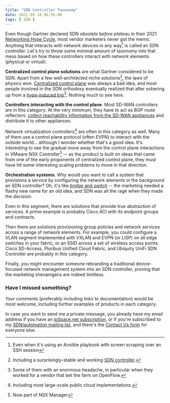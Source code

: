 ```yaml
---
title: "SDN Controller Taxonomy"
date: 2022-05-18 06:55:00
tags: [ SDN ]
---
```

Even though Gartner declared SDN _obsolete before plateau_ in their 2021 [Networking Hype Cycle](https://blogs.gartner.com/andrew-lerner/2021/10/11/networking-hype-cycle-2021/), most vendor marketers never got the memo. Anything that interacts with network devices in any way[^ANS] is called an SDN controller. Let's try to throw some minimal amount of taxonomy into that mess based on how these controllers interact with network elements (physical or virtual).
<!--more-->
[^ANS]: Even when it's using an Ansible playbook with screen scraping over an SSH session

**Centralized control plane solutions** are what Gartner considered to be SDN. Apart from a few well-architected niche solutions[^FAUCET], the laws of physics won. [Centralized control plane](https://blog.ipspace.net/2014/01/what-exactly-is-sdn-and-does-it-make.html) was always a bad idea, and most people involved in the SDN orthodoxy eventually realized that after sobering up from a [hype-induced trip](https://blog.ipspace.net/2021/07/openflow-realities.html)[^HEADACHE]. Nothing much to see here.

[^FAUCET]: Including a surprisingly-stable and working [SDN controller](https://faucet.nz/).

[^HEADACHE]: Some of them with an enormous headache, in particular when they worked for a vendor that bet the farm on OpenFlow.

**Controllers interacting with the control plane**. Most SD-WAN controllers are in this category. At the very minimum, they have  to act as BGP route reflectors: [collect reachability information from the SD-WAN appliances](https://blog.ipspace.net/2015/06/software-defined-wanwell-orchestrated.html) and distribute it to other appliances.

Network virtualization controllers[^PC] are often in this category as well. Many of them use a control plane protocol (often EVPN) to interact with the outside world... although I wonder whether that's a good idea. It's interesting to see the gradual move away from the control plane interactions in VMware NSX Controller[^NSXM] -- as the product is built on ideas that came from one of the early proponents of centralized control plane, they must have hit some interesting scaling problems to move in that direction.

[^PC]: Including most large-scale public cloud implementations.

[^NSXM]: Now part of NSX Manager

**Orchestration systems**. Why would you want to call a system that provisions a service by configuring the network elements in the background an SDN controller? Oh, it's like [*bridge* and *switch*](https://blog.ipspace.net/2011/02/how-did-we-ever-get-into-this-switching.html) -- the marketing needed a flashy new name for an old idea, and SDN was all the rage when they made the decision.

Even in this segment, there are solutions that provide true abstraction of services. A prime example is probably Cisco ACI with its endpoint groups and contracts.

Then there are solutions provisioning group policies and network services across a range of network elements. For example, you could configure a VLAN segment implemented with VXLAN and EVPN (or LISP) on all edge switches in your fabric, or an SSID across a set of wireless access points. Cisco SD-Access, Pluribus Unified Cloud Fabric, and Ubiquity UniFi SDN Controller are probably in this category.

Finally, you might encounter someone rebranding a traditional device-focused network management system into an SDN controller, proving that the marketing shenanigans are indeed limitless.

### Have I missed something?

Your comments (preferably including links to documentation) would be most welcome, including further examples of products in each category.

In case you want to send me a private message, you already have my email address if you have an [ipSpace.net subscription](https://www.ipspace.net/Subscription/), or if you're subscribed to my [SDN/automation mailing list](https://www.ipspace.net/Subscribe/Five_SDN_Tips), and there's the [Contact Us form](https://www.ipspace.net/Contact) for everyone else.
